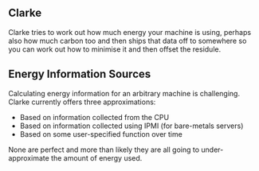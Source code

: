 Clarke
------

Clarke tries to work out how much energy your machine is using, perhaps also how much carbon too and then ships that data off to somewhere so you can work out how to minimise it and then offset the residule.

## Energy Information Sources

Calculating energy information for an arbitrary machine is challenging. Clarke currently offers three approximations:

 - Based on information collected from the CPU
 - Based on information collected using IPMI (for bare-metals servers)
 - Based on some user-specified function over time

None are perfect and more than likely they are all going to under-approximate the amount of energy used.